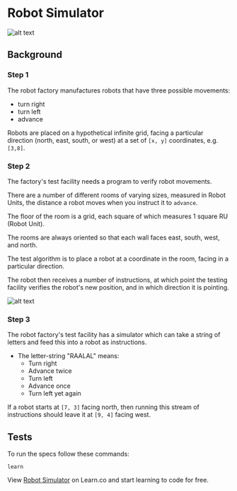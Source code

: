 # Robot Simulator

![alt text](https://media.giphy.com/media/L6dtrHTgMu6aI/giphy.gif "Robots in a factory")

## Background

### Step 1

The robot factory manufactures robots that have three possible movements:

* turn right
* turn left
* advance

Robots are placed on a hypothetical infinite grid, facing a particular direction (north, east, south, or west) at a set of `[x, y]` coordinates, e.g. `[3,8]`.

### Step 2

The factory's test facility needs a program to verify robot movements.

There are a number of different rooms of varying sizes, measured in Robot
Units, the distance a robot moves when you instruct it to `advance`.

The floor of the room is a grid, each square of which measures 1 square RU (Robot Unit).

The rooms are always oriented so that each wall faces east, south, west, and north.

The test algorithm is to place a robot at a coordinate in the room, facing in a particular direction.

The robot then receives a number of instructions, at which point the testing facility verifies the robot's new position, and in which direction it is pointing.

![alt text](https://media.giphy.com/media/l46CwEYnbFtFfjZNS/giphy.gif "Robot slips on banana peel GIF")

### Step 3

The robot factory's test facility has a simulator which can take a string of letters and feed this into a robot as instructions.

* The letter-string "RAALAL" means:
  * Turn right
  * Advance twice
  * Turn left
  * Advance once
  * Turn left yet again

If a robot starts at `[7, 3]` facing north, then running this stream of instructions should leave it at `[9, 4]` facing west.

## Tests

To run the specs follow these commands:

`learn`

<p data-visibility='hidden'>View <a href='https://learn.co/lessons/robotSimulator.js' title='Robot Simulator'>Robot Simulator</a> on Learn.co and start learning to code for free.</p>
